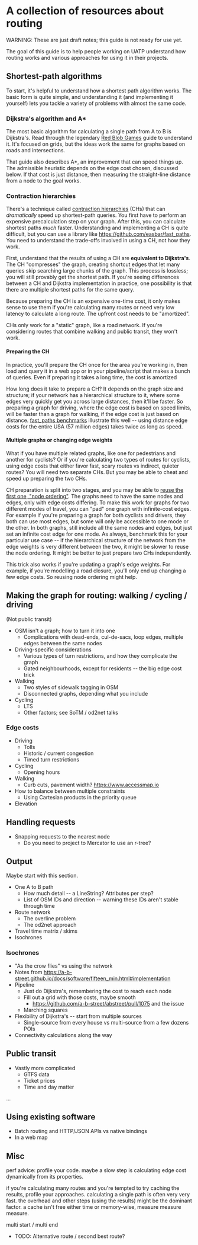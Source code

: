 # A collection of resources about routing

WARNING: These are just draft notes; this guide is not ready for use yet.

The goal of this guide is to help people working on UATP understand how routing works and various approaches for using it in their projects.

## Shortest-path algorithms

To start, it's helpful to understand how a shortest path algorithm works. The basic form is quite simple, and understanding it (and implementing it yourself) lets you tackle a variety of problems with almost the same code.

### Dijkstra's algorithm and A\*

The most basic algorithm for calculating a single path from A to B is Dijkstra's. Read through the legendary [Red Blob Games](https://www.redblobgames.com/pathfinding/a-star/introduction.html) guide to understand it. It's focused on grids, but the ideas work the same for graphs based on roads and intersections.

That guide also describes A\*, an improvement that can speed things up. The admissible heuristic depends on the edge cost chosen, discussed below. If that cost is just distance, then measuring the straight-line distance from a node to the goal works.

### Contraction hierarchies

There's a technique called [contraction hierarchies](https://en.wikipedia.org/wiki/Contraction_hierarchies) (CHs) that can _dramatically_ speed up shortest-path queries. You first have to perform an expensive precalculation step on your graph. After this, you can calculate shortest paths _much_ faster. Understanding and implementing a CH is quite difficult, but you can use a library like <https://github.com/easbar/fast_paths>. You need to understand the trade-offs involved in using a CH, not how they work.

First, understand that the results of using a CH are **equivalent to Dijkstra's**. The CH "compresses" the graph, creating shortcut edges that let many queries skip searching large chunks of the graph. This process is lossless; you will still provably get the shortest path. If you're seeing differences between a CH and Dijkstra implementation in practice, one possibility is that there are multiple shortest paths for the same query.

Because preparing the CH is an expensive one-time cost, it only makes sense to use them if you're calculating many routes or need very low latency to calculate a long route. The upfront cost needs to be "amortized".

CHs only work for a "static" graph, like a road network. If you're considering routes that combine walking and public transit, they won't work.

#### Preparing the CH

In practice, you'll prepare the CH once for the area you're working in, then load and query it in a web app or in your pipeline/script that makes a bunch of queries. Even if preparing it takes a long time, the cost is amortized 

How long does it take to prepare a CH? It depends on the graph size and structure; if your network has a hierarchical structure to it, where some edges very quickly get you across large distances, then it'll be faster. So preparing a graph for driving, where the edge cost is based on speed limits, will be faster than a graph for walking, if the edge cost is just based on distance. [fast_paths benchmarks](https://github.com/easbar/fast_paths/?tab=readme-ov-file#benchmarks) illustrate this well -- using distance edge costs for the entire USA (57 million edges) takes twice as long as speed.

#### Multiple graphs or changing edge weights

What if you have multiple related graphs, like one for pedestrians and another for cyclists? Or if you're calculating two types of routes for cyclists, using edge costs that either favor fast, scary routes vs indirect, quieter routes? You will need two separate CHs. But you may be able to cheat and speed up preparing the two CHs.

CH preparation is split into two stages, and you may be able to [reuse the first one, "node ordering"](https://github.com/easbar/fast_paths/?tab=readme-ov-file#preparing-the-graph-after-changes). The graphs need to have the same nodes and edges, only with edge costs differing. To make this work for graphs for two different modes of travel, you can "pad" one graph with infinite-cost edges. For example if you're preparing a graph for both cyclists and drivers, they both can use most edges, but some will only be accessible to one mode or the other. In both graphs, still include all the same nodes and edges, but just set an infinite cost edge for one mode. As always, benchmark this for your particular use case -- if the hierarchical structure of the network from the edge weights is very different between the two, it might be slower to reuse the node ordering. It might be better to just prepare two CHs independently.

This trick also works if you're updating a graph's edge weights. For example, if you're modelling a road closure, you'll only end up changing a few edge costs. So reusing node ordering might help.

## Making the graph for routing: walking / cycling / driving

(Not public transit)

- OSM isn't a graph; how to turn it into one
  - Complications with dead-ends, cul-de-sacs, loop edges, multiple edges between the same nodes
- Driving-specific considerations
  - Various types of turn restrictions, and how they complicate the graph
  - Gated neighbourhoods, except for residents -- the big edge cost trick
- Walking
  - Two styles of sidewalk tagging in OSM
  - Disconnected graphs, depending what you include
- Cycling
  - LTS
  - Other factors; see SoTM / od2net talks

### Edge costs

- Driving
  - Tolls
  - Historic / current congestion
  - Timed turn restrictions
- Cycling
  - Opening hours
- Walking
  - Curb cuts, pavement width? <https://www.accessmap.io>
- How to balance between multiple constraints
  - Using Cartesian products in the priority queue
- Elevation

## Handling requests

- Snapping requests to the nearest node
  - Do you need to project to Mercator to use an r-tree?

## Output

Maybe start with this section.

- One A to B path
  - How much detail -- a LineString? Attributes per step?
  - List of OSM IDs and direction -- warning these IDs aren't stable through time
- Route network
  - The overline problem
  - The od2net approach
- Travel time matrix / skims
- Isochrones

### Isochrones

- "As the crow flies" vs using the network
- Notes from <https://a-b-street.github.io/docs/software/fifteen_min.html#implementation>
- Pipeline
  - Just do Dijkstra's, remembering the cost to reach each node
  - Fill out a grid with those costs, maybe smooth
    - <https://github.com/a-b-street/abstreet/pull/1075> and the issue
  - Marching squares
- Flexibility of Dijkstra's -- start from multiple sources
  - Single-source from every house vs multi-source from a few dozens POIs
- Connectivity calculations along the way

## Public transit

- Vastly more complicated
  - GTFS data
  - Ticket prices
  - Time and day matter

...


## Using existing software

- Batch routing and HTTP/JSON APIs vs native bindings
- In a web map

## Misc

perf advice: profile your code. maybe a slow step is calculating edge cost dynamically from its properties.

if you're calculating many routes and you're tempted to try caching the results, profile your approaches. calculating a single path is often very very fast. the overhead and other steps (using the results) might be the dominant factor. a cache isn't free either time or memory-wise, measure measure measure.


multi start / multi end



- TODO: Alternative route / second best route?

